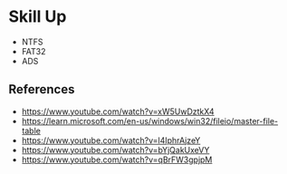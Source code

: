 # Skill Up
- NTFS
- FAT32
- ADS

## References
- https://www.youtube.com/watch?v=xW5UwDztkX4
- https://learn.microsoft.com/en-us/windows/win32/fileio/master-file-table
- https://www.youtube.com/watch?v=l4IphrAjzeY
- https://www.youtube.com/watch?v=bYjQakUxeVY
- https://www.youtube.com/watch?v=qBrFW3gpjpM